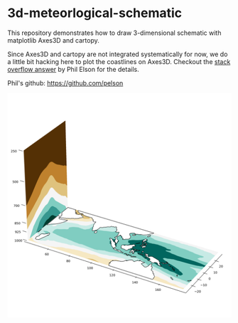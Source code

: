 # 3d-meteorlogical-schematic

This repository demonstrates how to draw 3-dimensional schematic with matplotlib Axes3D and cartopy.

Since Axes3D and cartopy are not integrated systematically for now, we do a little bit hacking here to plot the coastlines on Axes3D. Checkout the [stack overflow answer](https://stackoverflow.com/questions/23785408/3d-cartopy-similar-to-matplotlib-basemap) by Phil Elson for the details.

Phil's github: https://github.com/pelson

![schematic](3D_plot.png)
